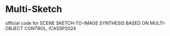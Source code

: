 # Multi-Sketch
official code for SCENE SKETCH-TO-IMAGE SYNTHESIS BASED ON MULTI-OBJECT CONTROL, ICASSP2024
